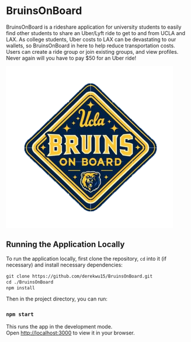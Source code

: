 # BruinsOnBoard

BruinsOnBoard is a rideshare application for university students to easily find other students to share an Uber/Lyft ride to get to and from UCLA and LAX. As college students, Uber costs to LAX can be devastating to our wallets, so BruinsOnBoard in here to help reduce transportation costs. Users can create a ride group or join existing groups, and view profiles. Never again will you have to pay $50 for an Uber ride!

![logo](./src/logo.png)

## Running the Application Locally
To run the application locally, first clone the repository, `cd` into it (if necessary) and install necessary dependencies:

```
git clone https://github.com/derekwu15/BruinsOnBoard.git
cd ./BruinsOnBoard
npm install
```

Then in the project directory, you can run:

### `npm start`

This runs the app in the development mode.\
Open [http://localhost:3000](http://localhost:3000) to view it in your browser.

